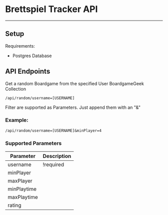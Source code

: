 # Brettspiel Tracker API
---

## Setup

Requirements:

- Postgres Database

## API Endpoints

Get a random Boardgame from the specified User BoardgameGeek Collection


```/api/random/username=[USERNAME]```

Filter are supported as Parameters. Just append them with an "&"

### Example:
```/api/random/username=[USERNAME]&minPlayer=4```

### Supported Parameters
|  Parameter  | Description |
| ----------- | ----------- |
| username    | !required   |
| minPlayer   |             |
| maxPlayer   |             |
| minPlaytime |             |
| maxPlaytime |             |
| rating      |             |

